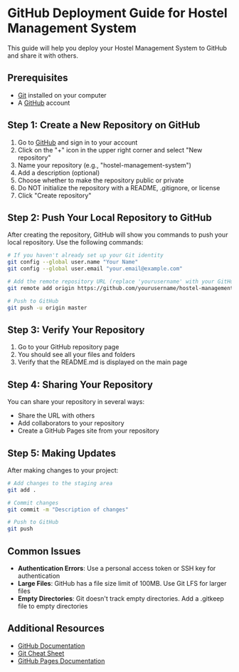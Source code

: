 # GitHub Deployment Guide for Hostel Management System

This guide will help you deploy your Hostel Management System to GitHub and share it with others.

## Prerequisites

- [Git](https://git-scm.com/downloads) installed on your computer
- A [GitHub](https://github.com/) account

## Step 1: Create a New Repository on GitHub

1. Go to [GitHub](https://github.com/) and sign in to your account
2. Click on the "+" icon in the upper right corner and select "New repository"
3. Name your repository (e.g., "hostel-management-system")
4. Add a description (optional)
5. Choose whether to make the repository public or private
6. Do NOT initialize the repository with a README, .gitignore, or license
7. Click "Create repository"

## Step 2: Push Your Local Repository to GitHub

After creating the repository, GitHub will show you commands to push your local repository. Use the following commands:

```bash
# If you haven't already set up your Git identity
git config --global user.name "Your Name"
git config --global user.email "your.email@example.com"

# Add the remote repository URL (replace 'yourusername' with your GitHub username)
git remote add origin https://github.com/yourusername/hostel-management-system.git

# Push to GitHub
git push -u origin master
```

## Step 3: Verify Your Repository

1. Go to your GitHub repository page
2. You should see all your files and folders
3. Verify that the README.md is displayed on the main page

## Step 4: Sharing Your Repository

You can share your repository in several ways:
- Share the URL with others
- Add collaborators to your repository
- Create a GitHub Pages site from your repository

## Step 5: Making Updates

After making changes to your project:

```bash
# Add changes to the staging area
git add .

# Commit changes
git commit -m "Description of changes"

# Push to GitHub
git push
```

## Common Issues

- **Authentication Errors**: Use a personal access token or SSH key for authentication
- **Large Files**: GitHub has a file size limit of 100MB. Use Git LFS for larger files
- **Empty Directories**: Git doesn't track empty directories. Add a .gitkeep file to empty directories

## Additional Resources

- [GitHub Documentation](https://docs.github.com/)
- [Git Cheat Sheet](https://education.github.com/git-cheat-sheet-education.pdf)
- [GitHub Pages Documentation](https://docs.github.com/en/pages) 